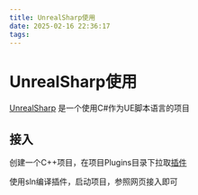 ```yaml
---
title: UnrealSharp使用
date: 2025-02-16 22:36:17
tags:
---
```


# UnrealSharp使用

[UnrealSharp](https://www.unrealsharp.com/) 是一个使用C#作为UE脚本语言的项目

## 接入

创建一个C++项目，在项目Plugins目录下拉取[插件](https://github.com/UnrealSharp/UnrealSharp)

使用sln编译插件，启动项目，参照网页接入即可